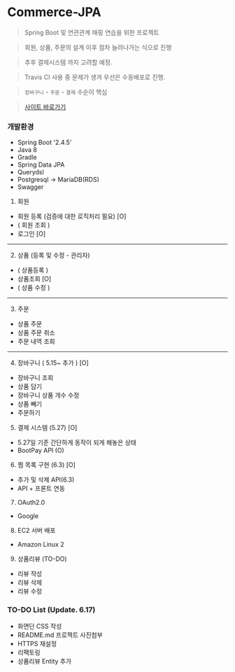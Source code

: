 # Commerce-JPA

> Spring Boot 및 연관관계 매핑 연습을 위한 프로젝트

> 회원, 상품, 주문의 설계 이후 점차 늘려나가는 식으로 진행

> 추후 결제시스템 까지 고려할 예정.
 
> Travis CI 사용 중 문제가 생겨 우선은 수동배포로 진행.

> `장바구니` - `주문` - `결제` 수순이 핵심

> [사이트 바로가기](http://www.commerce-jpa.com)

### 개발환경
+ Spring Boot '2.4.5'
+ Java 8
+ Gradle
+ Spring Data JPA
+ Querydsl
+ Postgresql -> MariaDB(RDS)
+ Swagger

1. 회원 
  + 회원 등록 (검증에 대한 로직처리 필요) [O]
  + ( 회원 조회 )
  + 로그인 [O]

---
2. 상품 (등록 및 수정 - 관리자)
+ ( 상품등록 )
+ 상품조회 [O]
+ ( 상품 수정 )

---
3. 주문
+ 상품 주문
+ 상품 주문 취소
+ 주문 내역 조회

---
4. 장바구니 ( 5.15~ 추가 ) [O]
+ 장바구니 조회
+ 상품 담기
+ 장바구니 상품 개수 수정
+ 상품 빼기
+ 주문하기

5. 결제 시스템 (5.27) [O]
+ 5.27일 기준 간단하게 동작이 되게 해놓은 상태
+ BootPay API (O)

6. 찜 목록 구현 (6.3) [O]
+ 추가 및 삭제 API(6.3)
+ API + 프론트 연동 

7. OAuth2.0 
+ Google 

8. EC2 서버 배포
+ Amazon Linux 2

9. 상품리뷰 (TO-DO)
+ 리뷰 작성
+ 리뷰 삭제
+ 리뷰 수정

### TO-DO List (Update. 6.17)
+ 화면단 CSS 작성
+ README.md 프로젝트 사진첨부
+ HTTPS 재설정
+ 리팩토링
+ 상품리뷰 Entity 추가
